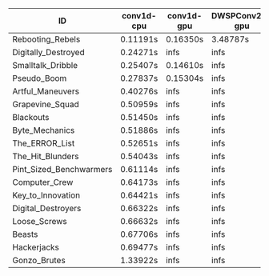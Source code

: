 |ID|conv1d-cpu|conv1d-gpu|DWSPConv2D-gpu|gemm-gpu|avg|
|-|-|-|-|-|-|
|Rebooting_Rebels|0.11191s|0.16350s|3.48787s|1.92501s|1.42207s|
|Digitally_Destroyed|0.24271s|infs|infs|4.76855s|infs|
|Smalltalk_Dribble|0.25407s|0.14610s|infs|2.28434s|infs|
|Pseudo_Boom|0.27837s|0.15304s|infs|4.67953s|infs|
|Artful_Maneuvers|0.40276s|infs|infs|4.60866s|infs|
|Grapevine_Squad|0.50959s|infs|infs|4.60388s|infs|
|Blackouts|0.51450s|infs|infs|4.85282s|infs|
|Byte_Mechanics|0.51886s|infs|infs|4.81767s|infs|
|The_ERROR_List|0.52651s|infs|infs|4.87374s|infs|
|The_Hit_Blunders|0.54043s|infs|infs|4.91415s|infs|
|Pint_Sized_Benchwarmers|0.61114s|infs|infs|4.76742s|infs|
|Computer_Crew|0.64173s|infs|infs|4.57428s|infs|
|Key_to_Innovation|0.64421s|infs|infs|4.77785s|infs|
|Digital_Destroyers|0.66322s|infs|infs|4.67014s|infs|
|Loose_Screws|0.66632s|infs|infs|4.83290s|infs|
|Beasts|0.67706s|infs|infs|4.68385s|infs|
|Hackerjacks|0.69477s|infs|infs|4.75578s|infs|
|Gonzo_Brutes|1.33922s|infs|infs|4.77007s|infs|
